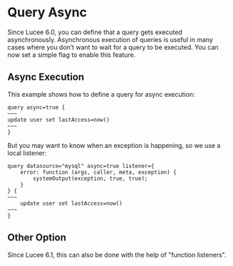 <!--
{
  "title": "Query Async",
  "id": "query-async",
  "since": "6.0",
  "description": "Learn how to execute queries asynchronously in Lucee. This guide demonstrates how to set up asynchronous query execution using a simple flag. Examples include defining async execution for queries and using local listeners to handle exceptions. Additionally, function listeners introduced in Lucee 6.1 can be used for this purpose.",
  "keywords": [
    "query",
    "async",
    "listener",
    "thread",
    "parallel"
  ]
}
-->

# Query Async

Since Lucee 6.0, you can define that a query gets executed asynchronously. Asynchronous execution of queries is useful in many cases where you don’t want to wait for a query to be executed. You can now set a simple flag to enable this feature.

## Async Execution

This example shows how to define a query for async execution:

```lucee
query async=true {
~~~
update user set lastAccess=now()
~~~
}
```

But you may want to know when an exception is happening, so we use a local listener:

```lucee
query datasource="mysql" async=true listener={
    error: function (args, caller, meta, exception) {
        systemOutput(exception, true, true);
    }
} {
~~~
    update user set lastAccess=now()
~~~
}
```

## Other Option

Since Lucee 6.1, this can also be done with the help of "function listeners".
